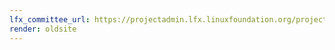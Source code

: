 ```yaml
---
lfx_committee_url: https://projectadmin.lfx.linuxfoundation.org/project/a09410000182dD2AAI/collaboration/committees/bd97129e-42bd-4b18-a8af-88d1e513e994
render: oldsite
---
```


